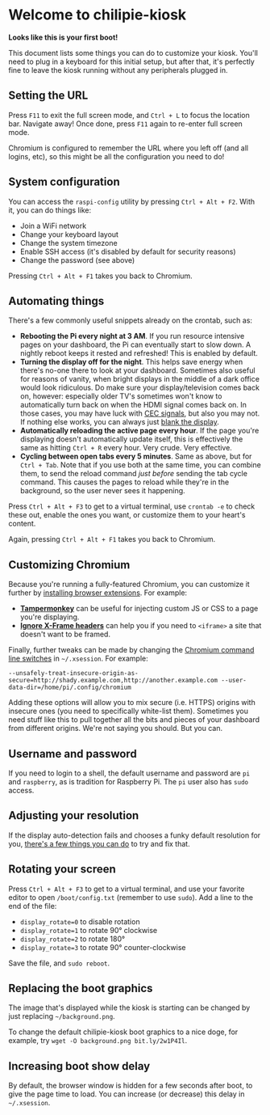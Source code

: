 # Welcome to chilipie-kiosk

**Looks like this is your first boot!**

This document lists some things you can do to customize your kiosk. You'll need to plug in a keyboard for this initial setup, but after that, it's perfectly fine to leave the kiosk running without any peripherals plugged in.

## Setting the URL

Press `F11` to exit the full screen mode, and `Ctrl + L` to focus the location bar. Navigate away! Once done, press `F11` again to re-enter full screen mode.

Chromium is configured to remember the URL where you left off (and all logins, etc), so this might be all the configuration you need to do!

## System configuration

You can access the `raspi-config` utility by pressing `Ctrl + Alt + F2`. With it, you can do things like:

- Join a WiFi network
- Change your keyboard layout
- Change the system timezone
- Enable SSH access (it's disabled by default for security reasons)
- Change the password (see above)

Pressing `Ctrl + Alt + F1` takes you back to Chromium.

## Automating things

There's a few commonly useful snippets already on the crontab, such as:

- **Rebooting the Pi every night at 3 AM**. If you run resource intensive pages on your dashboard, the Pi can eventually start to slow down. A nightly reboot keeps it rested and refreshed! This is enabled by default.
- **Turning the display off for the night**. This helps save energy when there's no-one there to look at your dashboard. Sometimes also useful for reasons of vanity, when bright displays in the middle of a dark office would look ridiculous. Do make sure your display/television comes back on, however: especially older TV's sometimes won't know to automatically turn back on when the HDMI signal comes back on. In those cases, you may have luck with [CEC signals](https://timleland.com/raspberry-pi-turn-tv-onoff-cec/), but also you may not. If nothing else works, you can always just [blank the display](https://askubuntu.com/a/7299).
- **Automatically reloading the active page every hour**. If the page you're displaying doesn't automatically update itself, this is effectively the same as hitting `Ctrl + R` every hour. Very crude. Very effective.
- **Cycling between open tabs every 5 minutes**. Same as above, but for `Ctrl + Tab`. Note that if you use both at the same time, you can combine them, to send the reload command _just before_ sending the tab cycle command. This causes the pages to reload while they're in the background, so the user never sees it happening.

Press `Ctrl + Alt + F3` to get to a virtual terminal, use `crontab -e` to check these out, enable the ones you want, or customize them to your heart's content.

Again, pressing `Ctrl + Alt + F1` takes you back to Chromium.

## Customizing Chromium

Because you're running a fully-featured Chromium, you can customize it further by [installing browser extensions](https://chrome.google.com/webstore/category/extensions). For example:

- **[Tampermonkey](https://chrome.google.com/webstore/detail/tampermonkey/dhdgffkkebhmkfjojejmpbldmpobfkfo)** can be useful for injecting custom JS or CSS to a page you're displaying.
- **[Ignore X-Frame headers](https://chrome.google.com/webstore/detail/ignore-x-frame-headers/gleekbfjekiniecknbkamfmkohkpodhe)** can help you if you need to `<iframe>` a site that doesn't want to be framed.

Finally, further tweaks can be made by changing the [Chromium command line switches](https://peter.sh/experiments/chromium-command-line-switches/) in `~/.xsession`. For example:

```
--unsafely-treat-insecure-origin-as-secure=http://shady.example.com,http://another.example.com --user-data-dir=/home/pi/.config/chromium
```

Adding these options will allow you to mix secure (i.e. HTTPS) origins with insecure ones (you need to specifically white-list them). Sometimes you need stuff like this to pull together all the bits and pieces of your dashboard from different origins. We're not saying you should. But you can.

## Username and password

If you need to login to a shell, the default username and password are `pi` and `raspberry`, as is tradition for Raspberry Pi. The `pi` user also has `sudo` access.

## Adjusting your resolution

If the display auto-detection fails and chooses a funky default resolution for you, [there's a few things you can do](https://www.opentechguides.com/how-to/article/raspberry-pi/28/raspi-display-setting.html) to try and fix that.

## Rotating your screen

Press `Ctrl + Alt + F3` to get to a virtual terminal, and use your favorite editor to open `/boot/config.txt` (remember to use `sudo`). Add a line to the end of the file:

- `display_rotate=0` to disable rotation
- `display_rotate=1` to rotate 90° clockwise
- `display_rotate=2` to rotate 180°
- `display_rotate=3` to rotate 90° counter-clockwise

Save the file, and `sudo reboot`.

## Replacing the boot graphics

The image that's displayed while the kiosk is starting can be changed by just replacing `~/background.png`.

To change the default chilipie-kiosk boot graphics to a nice doge, for example, try `wget -O background.png bit.ly/2w1P4Il`.

## Increasing boot show delay

By default, the browser window is hidden for a few seconds after boot, to give the page time to load. You can increase (or decrease) this delay in `~/.xsession`.

